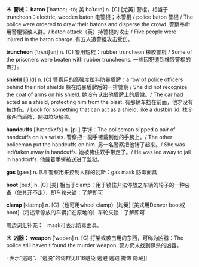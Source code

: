 ☀ <span class="category">**警械：**</span>
<span class="vocabulary">**baton**</span> [ˈbætɒn; -tɒ̃; 美 bəˈtɑ:n]
<span class="definition">n. [C] [尤英] 警棍，相当于truncheon：</span>electric, wooden baton 电警棍；木警棍 / police baton 警棍 / The police were ordered to draw their batons and disperse the crowd. 警察奉命用警棍驱散人群。/ baton attack（英）持警棍的攻击 / Five people were injured in the baton charge. 有五人遭警棍攻击受伤。
                      
<span class="vocabulary">**truncheon**</span> [ˈtrʌntʃən]
<span class="definition">n. [C] 警用短棍：</span>rubber truncheon 橡胶警棍 / Some of the prisoners were beaten with rubber truncheons. 一些囚犯遭到橡胶警棍的击打。

<span class="vocabulary">**shield**</span> [ʃi:ld]
<span class="definition">n. [C] 警察用的高强度塑料防暴盾牌：</span>a row of police officers behind their riot shields 躲在防暴盾牌后的一排警察 / She did not recognize the coat of arms on his shield. 她没有认出他盾牌上的盾徽。/ The car had acted as a shield, protecting him from the blast. 有那辆车挡在前面，他才没有被炸伤。/ Look for something that can act as a shield, like a dustbin lid. 找个东西当盾牌，例如垃圾桶盖。           

<span class="vocabulary">**handcuffs**</span> [ˈhændkʌfs]
<span class="definition">n. [pl.] 手铐：</span>The policeman slipped a pair of handcuffs on his wrists. 警察把一副手铐戴到他的手腕上。/ The other policeman put the handcuffs on him. 另一名警察把他铐了起来。/ She was led/taken away in handcuffs. 她被铐住双手带走了。/ He was led away to jail in handcuffs. 他戴着手铐被送进了监狱。

<span class="vocabulary">**gas**</span> [ɡæs] 
<span class="definition">n. [U] 警察用来控制人群的瓦斯：</span>gas mask 防毒面具

<span class="vocabulary">**boot**</span> [bu:t] 
<span class="definition">n. [C] [美] 相当于clamp：用于锁住非法停放之车辆的轮子的一种装备（使其开不走），即车轮夹锁：</span>了解即可
           
<span class="vocabulary">**clamp**</span> [klæmp]
<span class="definition">n. [C]（也可用wheel clamp）[均英] [美式用Denver boot或boot]（将违章停放的车辆扣在原地的）车轮夹锁：</span>了解即可
 
周边词汇补充：
· mask可表示防毒面具。

☀ <span class="category">**凶器：**</span>
<span class="vocabulary">**weapon**</span> [ˈwepən] 
<span class="definition">n. [C] 打架或袭击用的东西，可称为凶器：</span>The police still haven't found the murder weapon. 警方仍未找到谋杀的凶器。

· 表示“逃跑”、“逃脱”的词群见[[16避免 逃避 逃跑 掩饰 隐藏]]
